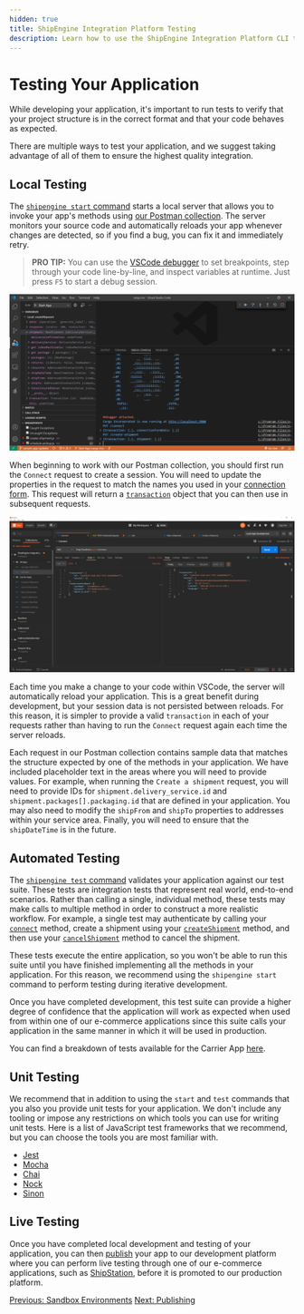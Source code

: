 ```yaml
---
hidden: true
title: ShipEngine Integration Platform Testing
description: Learn how to use the ShipEngine Integration Platform CLI to test your Integration App
---
```



Testing Your Application
=============================
While developing your application, it's important to run tests to verify that your project structure is in the correct format and that your code behaves as expected.

There are multiple ways to test your application, and we suggest taking advantage of all of them to ensure the highest quality integration.

Local Testing
-----------------------------
The [`shipengine start` command](./../cli.md#run-your-app-locally) starts a local server that allows you to invoke your app's methods using [our Postman collection](#coming-soon). The server monitors your source code and automatically reloads your app whenever changes are detected, so if you find a bug, you can fix it and immediately retry.

> **PRO TIP:** You can use the [VSCode debugger](https://code.visualstudio.com/docs/editor/debugging) to set breakpoints, step through your code line-by-line, and inspect variables at runtime. Just press `F5` to start a debug session.

<img src="vs-code-debug.png" alt="drawing" width="1000"/>

</p>

When beginning to work with our Postman collection, you should first run the `Connect` request to create a session. You will need to update
the properties in the request to match the names you used in your [connection form](./../reference/forms.md#connection-form-examples). This request
will return a [`transaction`](./../reference/transaction.md) object that you can then use in subsequent requests.

<img src="./postman-transaction.png" alt="drawing" width="1000"/>

</p>

Each time you make a change to your code within VSCode, the server will automatically reload your application. This is a great
benefit during development, but your session data is not persisted between reloads. For this reason, it is simpler
to provide a valid `transaction` in each of your requests rather than having to run the `Connect` request again each
time the server reloads.

Each request in our Postman collection contains sample data that matches the structure expected by one of the methods in your application. We have included placeholder text
in the areas where you will need to provide values. For example, when running the `Create a shipment` request, you will need to provide IDs for
`shipment.delivery_service.id` and `shipment.packages[].packaging.id` that are defined in your application. You may also need to modify the `shipFrom` and `shipTo` properties
to addresses within your service area. Finally, you will need to ensure that the `shipDateTime` is in the future.



Automated Testing
-----------------------------
The [`shipengine test` command](./../cli.md#test-your-app) validates your application against our test suite. These tests are integration tests that represent real world, end-to-end scenarios.
Rather than calling a single, individual method, these tests may make calls to multiple method in order to construct a more realistic workflow.
For example, a single test may authenticate by calling your [`connect`](./../reference/methods/connect.md) method, create a shipment using your
[`createShipment`](./../reference/methods/create-shipment.md) method, and then use your [`cancelShipment`](./../reference/methods/cancel-shipments.md) method to
cancel the shipment.

These tests execute the entire application, so you won't be able to run this suite until you have finished implementing all the methods
in your application. For this reason, we recommend using the `shipengine start` command to perform testing during iterative development.

Once you have completed development,
this test suite can provide a higher degree of confidence that the application will work as expected when used from within one of our
e-commerce applications since this suite calls your application in the same manner in which it will be used in production.

You can find a breakdown of tests available for the Carrier App [here](./carrier-app-tests.md).


Unit Testing
-----------------------------
We recommend that in addition to using the `start` and `test` commands that you also you provide unit tests for your application. We don't include any
tooling or impose any restrictions on which tools you can use for writing unit tests. Here is a list of JavaScript test frameworks
that we recommend, but you can choose the tools you are most familiar with.
* [Jest](https://jestjs.io/)
* [Mocha](https://mochajs.org/)
* [Chai](https://www.chaijs.com/)
* [Nock](https://github.com/nock/nock)
* [Sinon](https://sinonjs.org/)


Live Testing
-----------------------------
Once you have completed local development and testing of your application, you can then [publish](./../publish.md) your app to
our development platform where you can perform live testing through one of our e-commerce applications, such as
[ShipStation](https://www.shipstation.com/), before it is promoted to our production platform.

<div class="previous-next-nav">
  <a class="button button-small button-secondary" href="./../sandbox.md">Previous: Sandbox Environments</a>
  <a class="button button-small button-secondary" href="./../publish.md">Next: Publishing</a>
</div>
